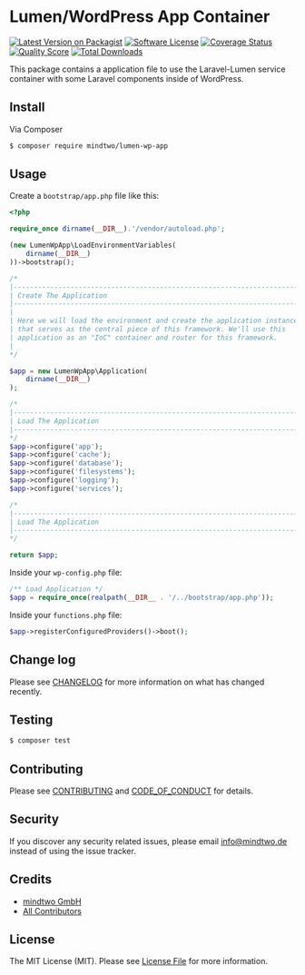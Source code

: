 # Lumen/WordPress App Container

[![Latest Version on Packagist][ico-version]][link-packagist]
[![Software License][ico-license]](LICENSE.md)
[![Coverage Status][ico-scrutinizer]][link-scrutinizer]
[![Quality Score][ico-code-quality]][link-code-quality]
[![Total Downloads][ico-downloads]][link-downloads]

This package contains a application file to use the Laravel-Lumen service container with some Laravel components inside of WordPress.

## Install

Via Composer

``` bash
$ composer require mindtwo/lumen-wp-app
```

## Usage

Create a `bootstrap/app.php` file like this:
``` php
<?php

require_once dirname(__DIR__).'/vendor/autoload.php';

(new LumenWpApp\LoadEnvironmentVariables(
    dirname(__DIR__)
))->bootstrap();

/*
|--------------------------------------------------------------------------
| Create The Application
|--------------------------------------------------------------------------
|
| Here we will load the environment and create the application instance
| that serves as the central piece of this framework. We'll use this
| application as an "IoC" container and router for this framework.
|
*/

$app = new LumenWpApp\Application(
    dirname(__DIR__)
);

/*
|--------------------------------------------------------------------------
| Load The Application
|--------------------------------------------------------------------------
*/
$app->configure('app');
$app->configure('cache');
$app->configure('database');
$app->configure('filesystems');
$app->configure('logging');
$app->configure('services');

/*
|--------------------------------------------------------------------------
| Load The Application
|--------------------------------------------------------------------------
*/

return $app;
```

Inside your `wp-config.php` file:
``` php
/** Load Application */
$app = require_once(realpath(__DIR__ . '/../bootstrap/app.php'));
```

Inside your `functions.php` file:
``` php
$app->registerConfiguredProviders()->boot();
```
## Change log

Please see [CHANGELOG](CHANGELOG.md) for more information on what has changed recently.

## Testing

``` bash
$ composer test
```

## Contributing

Please see [CONTRIBUTING](CONTRIBUTING.md) and [CODE_OF_CONDUCT](CODE_OF_CONDUCT.md) for details.

## Security

If you discover any security related issues, please email info@mindtwo.de instead of using the issue tracker.

## Credits

- [mindtwo GmbH][link-author]
- [All Contributors][link-contributors]

## License

The MIT License (MIT). Please see [License File](LICENSE.md) for more information.

[ico-version]: https://img.shields.io/packagist/v/mindtwo/lumen-wp-app.svg?style=flat-square
[ico-license]: https://img.shields.io/badge/license-MIT-brightgreen.svg?style=flat-square
[ico-travis]: https://img.shields.io/travis/mindtwo/lumen-wp-app/master.svg?style=flat-square
[ico-scrutinizer]: https://img.shields.io/scrutinizer/coverage/g/mindtwo/lumen-wp-app.svg?style=flat-square
[ico-code-quality]: https://img.shields.io/scrutinizer/g/mindtwo/lumen-wp-app.svg?style=flat-square
[ico-downloads]: https://img.shields.io/packagist/dt/mindtwo/lumen-wp-app.svg?style=flat-square

[link-packagist]: https://packagist.org/packages/mindtwo/lumen-wp-app
[link-scrutinizer]: https://scrutinizer-ci.com/g/mindtwo/lumen-wp-app/code-structure
[link-code-quality]: https://scrutinizer-ci.com/g/mindtwo/lumen-wp-app
[link-downloads]: https://packagist.org/packages/mindtwo/lumen-wp-app
[link-author]: https://github.com/mindtwo
[link-contributors]: ../../contributors
